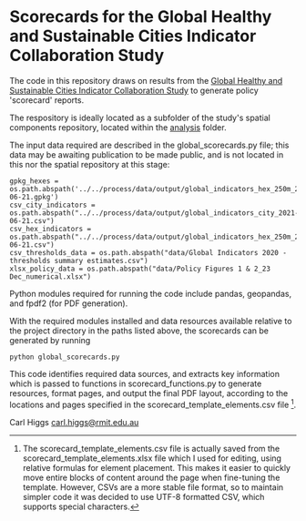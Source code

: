 # Scorecards for the Global Healthy and Sustainable Cities Indicator Collaboration Study

The code in this repository draws on results from the [Global Healthy and Sustainable Cities Indicator Collaboration Study](https://github.com/global-healthy-liveable-cities/global-indicators) to generate policy 'scorecard' reports.

The respository is ideally located as a subfolder of the study's spatial components repository, located within the [analysis](https://github.com/global-healthy-liveable-cities/global-indicators/tree/main/analysis) folder.

The input data required are described in the global_scorecards.py file; this data may be awaiting publication to be made public, and is not located in this nor the spatial repository at this stage:

```
gpkg_hexes = os.path.abspath('../../process/data/output/global_indicators_hex_250m_2021-06-21.gpkg')
csv_city_indicators = os.path.abspath("../../process/data/output/global_indicators_city_2021-06-21.csv")
csv_hex_indicators = os.path.abspath("../../process/data/output/global_indicators_hex_250m_2021-06-21.csv")
csv_thresholds_data = os.path.abspath("data/Global Indicators 2020 - thresholds summary estimates.csv")
xlsx_policy_data = os.path.abspath("data/Policy Figures 1 & 2_23 Dec_numerical.xlsx")
```

Python modules required for running the code include pandas, geopandas, and fpdf2 (for PDF generation).

With the required modules installed and data resources available relative to the project directory in the paths listed above, the scorecards can be generated by running
```
python global_scorecards.py
```

This code identifies required data sources, and extracts key information which is passed to functions in scorecard_functions.py to generate resources, format pages, and output the final PDF layout, according to the locations and pages specified in the scorecard_template_elements.csv file [^1].   

Carl Higgs
carl.higgs@rmit.edu.au


[^1]: The scorecard_template_elements.csv file is actually saved from the scorecard_template_elements.xlsx file which I used for editing, using relative formulas for element placement.  This makes it easier to quickly move entire blocks of content around the page when fine-tuning the template.  However, CSVs are a more stable file format, so to maintain simpler code it was decided to use UTF-8 formatted CSV, which supports special characters.

